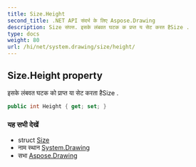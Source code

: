 ```yaml
---
title: Size.Height
second_title: .NET API संदर्भ के लिए Aspose.Drawing
description: Size संपत्त. इसके लंबवत घटक क प्रप्त य सेट करत हैSize .
type: docs
weight: 80
url: /hi/net/system.drawing/size/height/
---
```

## Size.Height property

इसके लंबवत घटक को प्राप्त या सेट करता हैSize .

```csharp
public int Height { get; set; }
```

### यह सभी देखें

* struct [Size](../)
* नाम स्थान [System.Drawing](../../size/)
* सभा [Aspose.Drawing](../../../)


